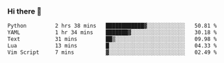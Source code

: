 ### Hi there 👋

<!--
**gustavkrist/gustavkrist** is a ✨ _special_ ✨ repository because its `README.md` (this file) appears on your GitHub profile.

Here are some ideas to get you started:

- 🔭 I’m currently working on ...
- 🌱 I’m currently learning ...
- 👯 I’m looking to collaborate on ...
- 🤔 I’m looking for help with ...
- 💬 Ask me about ...
- 📫 How to reach me: ...
- 😄 Pronouns: ...
- ⚡ Fun fact: ...
-->

<!--START_SECTION:waka-->

```txt
Python         2 hrs 38 mins   ████████████▓░░░░░░░░░░░░   50.81 %
YAML           1 hr 34 mins    ███████▓░░░░░░░░░░░░░░░░░   30.18 %
Text           31 mins         ██▒░░░░░░░░░░░░░░░░░░░░░░   09.98 %
Lua            13 mins         █░░░░░░░░░░░░░░░░░░░░░░░░   04.33 %
Vim Script     7 mins          ▓░░░░░░░░░░░░░░░░░░░░░░░░   02.49 %
```

<!--END_SECTION:waka-->
